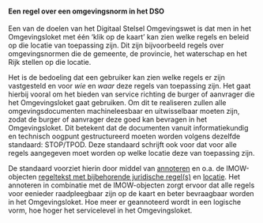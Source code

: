 ﻿#### Een regel over een omgevingsnorm in het DSO

Een van de doelen van het Digitaal Stelsel Omgevingswet is dat men in het
Omgevingsloket met één ‘klik op de kaart’ kan zien welke regels en beleid op die
locatie van toepassing zijn. Dit zijn bijvoorbeeld regels over omgevingsnormen die de
gemeente, de provincie, het waterschap en het Rijk stellen op die locatie. 

Het is de bedoeling dat een gebruiker kan zien welke regels er zijn vastgesteld en voor *wie* en *waar* deze regels van toepassing zijn. Het gaat hierbij vooral om het bieden van service richting de burger of aanvrager die het Omgevingsloket gaat gebruiken. Om dit te realiseren zullen alle omgevingsdocumenten machineleesbaar en
uitwisselbaar moeten zijn, zodat de burger of aanvrager deze goed kan bevragen in het Omgevingsloket. Dit betekent dat de documenten vanuit informatiekundig en
technisch oogpunt gestructureerd moeten worden volgens dezelfde standaard:
STOP/TPOD. Deze standaard schrijft ook voor dat voor alle regels aangegeven moet
worden op welke locatie deze van toepassing zijn.

De standaard voorziet hierin door middel van [annoteren](/annoteren-0) en o.a. de IMOW-objecten
[regeltekst met bijbehorende juridische
regel(s)](/regeltekst-en-formele-inhoud) en [locatie](/locatie-en-werkingsgebied). 
Het annoteren in combinatie met de IMOW-objecten zorgt ervoor dat alle regels voor eenieder raadpleegbaar zijn op de kaart en beter bevraagbaar worden in het Omgevingsloket. Hoe meer er geannoteerd wordt in een logische vorm, hoe hoger het servicelevel in het Omgevingsloket.